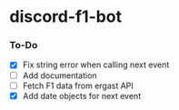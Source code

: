 # discord-f1-bot

### To-Do
- [x] Fix string error when calling next event
- [ ] Add documentation
- [ ] Fetch F1 data from ergast API
- [x] Add date objects for next event
